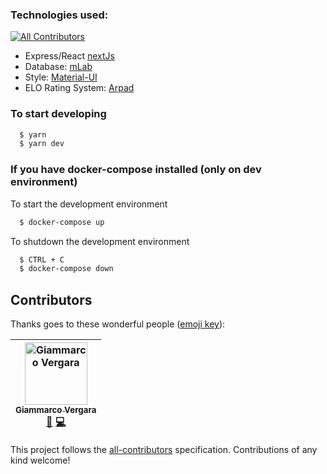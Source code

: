 ### Technologies used:
[![All Contributors](https://img.shields.io/badge/all_contributors-1-orange.svg?style=flat-square)](#contributors)

* Express/React [nextJs](https://nextjs.org/)
* Database: [mLab](https://mlab.com/)
* Style: [Material-UI](https://material-ui.com/)
* ELO Rating System: [Arpad](https://github.com/tlhunter/node-arpad)

### To start developing
```bash
  $ yarn
  $ yarn dev
```

### If you have docker-compose installed (only on dev environment)
To start the development environment
```bash
  $ docker-compose up
```

To shutdown the development environment
```bash
  $ CTRL + C
  $ docker-compose down
```


## Contributors

Thanks goes to these wonderful people ([emoji key](https://github.com/all-contributors/all-contributors#emoji-key)):

<!-- ALL-CONTRIBUTORS-LIST:START - Do not remove or modify this section -->
<!-- prettier-ignore -->
| [<img src="https://avatars1.githubusercontent.com/u/12064346?v=4" width="100px;" alt="Giammarco Vergara"/><br /><sub><b>Giammarco Vergara</b></sub>](https://github.com/giammarcovergara)<br />[🎨](#design-giammarcovergara "Design") [💻](https://github.com/danielecammarata/ranking/commits?author=giammarcovergara "Code") |
| :---: |
<!-- ALL-CONTRIBUTORS-LIST:END -->

This project follows the [all-contributors](https://github.com/all-contributors/all-contributors) specification. Contributions of any kind welcome!